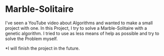 # Marble-Solitaire
I've seen a YouTube video about Algorithms and wanted to make a small project with one.
In this Project, I try to solve a Marble-Solitaire with a genetic algorithm. I tried to use as less means of help as possible and try to solve the Problem myself.

*I will finish the project in the future.
